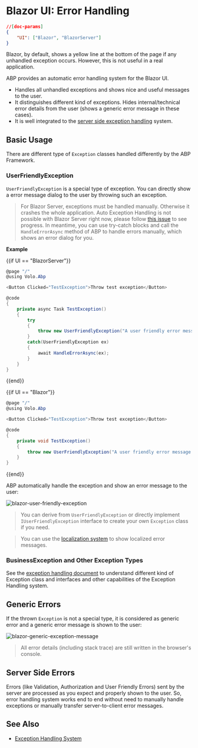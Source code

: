 # Blazor UI: Error Handling

````json
//[doc-params]
{
    "UI": ["Blazor", "BlazorServer"]
}
````

Blazor, by default, shows a yellow line at the bottom of the page if any unhandled exception occurs. However, this is not useful in a real application.

ABP provides an automatic error handling system for the Blazor UI.

* Handles all unhandled exceptions and shows nice and useful messages to the user.
* It distinguishes different kind of exceptions. Hides internal/technical error details from the user (shows a generic error message in these cases).
* It is well integrated to the [server side exception handling](../../Exception-Handling.md) system.

## Basic Usage

There are different type of `Exception` classes handled differently by the ABP Framework.

### UserFriendlyException

`UserFriendlyException` is a special type of exception. You can directly show a error message dialog to the user by throwing such an exception.

> For Blazor Server, exceptions must be handled manually. Otherwise it crashes the whole application. Auto Exception Handling is not possible with Blazor Server right now, please follow [this issue](https://github.com/abpframework/abp/issues/8195) to see progress. In meantime, you can use try-catch blocks and call the `HandleErrorAsync` method of ABP to handle errors manually, which shows an error dialog for you.

**Example**

{{if UI == "BlazorServer"}}

````csharp
@page "/"
@using Volo.Abp

<Button Clicked="TestException">Throw test exception</Button>

@code
{
    private async Task TestException()
    {
        try 
        {
            throw new UserFriendlyException("A user friendly error message!");
        }
        catch(UserFriendlyException ex) 
        {
            await HandleErrorAsync(ex);
        }
    }
}
````

{{end}}

{{if UI == "Blazor"}}

````csharp
@page "/"
@using Volo.Abp

<Button Clicked="TestException">Throw test exception</Button>

@code
{
    private void TestException()
    {
        throw new UserFriendlyException("A user friendly error message!");
    }
}
````
{{end}}

ABP automatically handle the exception and show an error message to the user:

![blazor-user-friendly-exception](../../images/blazor-user-friendly-exception.png)

> You can derive from `UserFriendlyException` or directly implement `IUserFriendlyException` interface to create your own `Exception` class if you need.

> You can use the [localization system](Localization.md) to show localized error messages.

### BusinessException and Other Exception Types

See the [exception handling document](../../Exception-Handling.md) to understand different kind of Exception class and interfaces and other capabilities of the Exception Handling system.

## Generic Errors

If the thrown `Exception` is not a special type, it is considered as generic error and a generic error message is shown to the user:

![blazor-generic-exception-message](../../images/blazor-generic-exception-message.png)

> All error details (including stack trace) are still written in the browser's console.

## Server Side Errors

Errors (like Validation, Authorization and User Friendly Errors) sent by the server are processed as you expect and properly shown to the user. So, error handling system works end to end without need to manually handle exceptions or manually transfer server-to-client error messages.

## See Also

* [Exception Handling System](../../Exception-Handling.md)